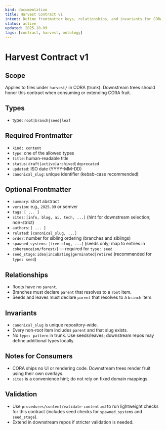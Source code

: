 ```yaml
---
kind: documentation
title: Harvest Contract v1
intent: Define frontmatter keys, relationships, and invariants for CORA fruit stored in harvest/
status: active
updated: 2025-10-09
tags: [contract, harvest, ontology]
---
```


# Harvest Contract v1

## Scope
Applies to files under `harvest/` in CORA (trunk). Downstream trees should honor this contract when consuming or extending CORA fruit.

## Types
- type: `root|branch|seed|leaf`

## Required Frontmatter
- `kind: content`
- `type`: one of the allowed types
- `title`: human-readable title
- `status`: `draft|active|archived|deprecated`
- `updated`: ISO date (YYYY-MM-DD)
- `canonical_slug`: unique identifier (kebab-case recommended)

## Optional Frontmatter
- `summary`: short abstract
- `version`: e.g., `2025.09` or semver
- `tags`: `[ ... ]`
- `sites`: `[info, blog, ai, tech, ...]` (hint for downstream selection; non-strict)
- `authors`: `[ ... ]`
- `related`: `[canonical_slug, ...]`
- `order`: number for sibling ordering (branches and siblings)
- `spawned_systems`: `[tree-slug, ...]` (seeds only; map to entries in `coherenceism/forest/`) — required for `type: seed`
- `seed_stage`: `idea|incubating|germinated|retired` (recommended for `type: seed`)

## Relationships
- Roots have no `parent`.
- Branches must declare `parent` that resolves to a `root` item.
- Seeds and leaves must declare `parent` that resolves to a `branch` item.

## Invariants
- `canonical_slug` is unique repository-wide.
- Every non-root item includes `parent` and that slug exists.
- No `type: pattern` in trunk. Use seeds/leaves; downstream repos may define additional types locally.

## Notes for Consumers
- CORA ships no UI or rendering code. Downstream trees render fruit using their own overlays.
- `sites` is a convenience hint; do not rely on fixed domain mappings.

## Validation
- Use `procedures/content/validate-content.md` to run lightweight checks for this contract (includes seed checks for `spawned_systems` and `seed_stage`).
- Extend in downstream repos if stricter validation is needed.

